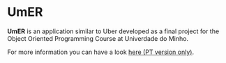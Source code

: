 # UmER

**UmER** is an application similar to Uber developed as a final project for the Object Oriented Programming Course at Univerdade do Minho.

For more information you can have a look [here (PT version only)](Report).
